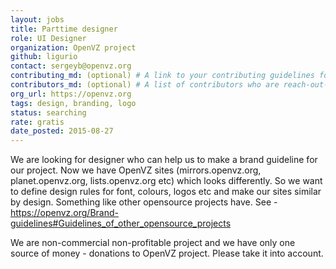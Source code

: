 ```yaml
---
layout: jobs
title: Parttime designer
role: UI Designer
organization: OpenVZ project
github: ligurio
contact: sergeyb@openvz.org
contributing_md: (optional) # A link to your contributing guidelines for newcomers
contributors_md: (optional) # A list of contributors who are reach-out-able.
org_url: https://openvz.org
tags: design, branding, logo
status: searching
rate: gratis
date_posted: 2015-08-27
---
```


We are looking for designer who can help us to make a brand guideline for our project.
Now we have OpenVZ sites (mirrors.openvz.org, planet.openvz.org, lists.openvz.org etc)
which looks differently. So we want to define design rules for font, colours, logos etc
and make our sites similar by design. Something like other opensource projects have.
See - https://openvz.org/Brand-guidelines#Guidelines_of_other_opensource_projects

We are non-commercial non-profitable project and we have only one source of money -
donations to OpenVZ project. Please take it into account.
